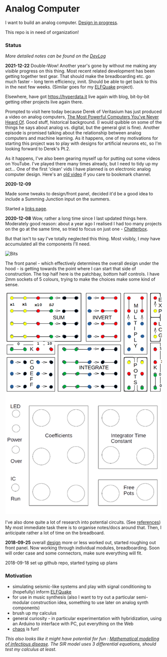 # Analog Computer

I want to build an analog computer. [Design in progress](anabella/design.md).

This repo is in need of organization!

### Status

_More detailed notes can be found on the [DevLog](https://github.com/danja/analog-computer/blob/master/devlog.md)_

**2021-12-22** Double-Wow! Another year's gone by without me making any _visible_ progress on this thing. Most recent related development has been getting together test gear. That should make the breadboarding etc. go much faster - long term efficiency, innit. Should be able to get back to this in the next few weeks. (Similar goes for my [ELFQuake](https://elfquake.wordpress.com/) project).

Elsewhere, have got https://hyperdata.it live again with blog, bit-by-bit getting other projects live again there.

Prompted to visit here today because Derek of Veritasium has just produced a video on analog computers, [The Most Powerful Computers You've Never Heard Of](https://www.youtube.com/watch?v=IgF3OX8nT0w). Good stuff, historical background. (I would quibble on some of the things he says about analog vs. digital, but the general gist is fine). Another episode is promised talking about the relationship between analog computers and machine learning. As it happens, one of my motivations for starting this project was to play with designs for artificial neurons etc, so I'm looking forward to Derek's Pt.2.

As it happens, I've also been gearing myself up for putting out some videos on YouTube. I've played there many times already, but I need to tidy up my act... One of the first 'clean' vids I have planned is on electronic analog computer design. Here's an [old video](https://www.youtube.com/watch?v=OfPHS5UEFvQ) if you care to bookmark channel.

**2020-12-09**

Made some tweaks to design/front panel, decided it'd be a good idea to include a Summing Junction input on the summers.

Started a [links page](links.md).

**2020-12-08**
Wow, rather a long time since I last updated things here. Moderately good reason: about a year ago I realised I had too many projects on the go at the same time, so tried to focus on just one - [Chatterbox](https://github.com/danja/chatterbox).

But that isn't to say I've totally neglected this thing. Most visibly, I _may_ have accumulated all the components I'll need.

![Bits](https://github.com/danja/analog-computer/blob/master/images/bits.jpg?raw=true)

The front panel - which effectively determines the overall design under the hood - is getting towards the point where I can start that side of construction. The top half here is the patchbay, bottom half controls. I have 2mm sockets of 5 colours, trying to make the choices make some kind of sense.

![Front Panel](https://github.com/danja/analog-computer/blob/master/anabella/images/front-panel-blocks_2020-12-09.png?raw=true)

I've also done quite a lot of research into potential circuits. (See [references](anabella/reference)) My most immediate task there is to organise notes/docs around that. Then, I anticipate rather a lot of time on the breadboard.

**2018-09-25** overall [design](anabella/design.pdf) more or less worked out, started roughing out front panel. Now working through individual modules, breadboarding. Soon will order case and some connectors, make sure everything will fit.

2018-09-18 set up github repo, started typing up plans

### Motivation

- simulating seismic-like systems and play with signal conditioning to (hopefully) inform [ELFQuake](https://elfquake.wordpress.com/)
- for use in music synthesis (also I want to try out a particular semi-modular construction idea, something to use later on analog synth components)
- brush up my calculus
- general curiosity - in particular experimentation with hybridization, using an Arduino to interface with PC, put everything on the Web
- [chaos](http://www.analogmuseum.org/english/examples/lorenz_attractor/) is fun!

_This also looks like it might have potential for fun : [Mathematical modelling of infectious disease](https://en.wikipedia.org/wiki/Mathematical_modelling_of_infectious_disease). The SIR model uses 3 differential equations, should test my calculus at least._
